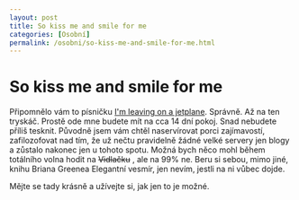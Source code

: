 ```yaml
---
layout: post
title: So kiss me and smile for me
categories: [Osobní]
permalink: /osobni/so-kiss-me-and-smile-for-me.html
---
```

# So kiss me and smile for me

Připomnělo vám to písničku [I'm leaving on a jetplane](http://www.inlyrics.com/display/John_Denver_Lyrics/Leaving_On_A_Jetplane_Lyrics/58544.htm). Správně. Až na ten tryskáč. Prostě ode mne budete mít na cca 14 dní pokoj. Snad nebudete příliš tesknit. Původně jsem vám chtěl naservírovat porci zajímavostí, zafilozofovat nad tím, že už nečtu pravidelně žádné velké servery jen blogy a zůstalo nakonec jen u tohoto spotu. Možná bych něco mohl během totálního volna hodit na ~~Vidlačku~~ , ale na 99% ne. Beru si sebou, mimo jiné, knihu Briana Greenea Elegantní vesmír, jen nevím, jestli na ni vůbec dojde.

Mějte se tady krásně a užívejte si, jak jen to je možné.

